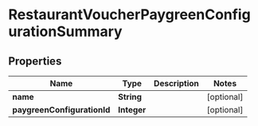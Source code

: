 
# RestaurantVoucherPaygreenConfigurationSummary

## Properties
Name | Type | Description | Notes
------------ | ------------- | ------------- | -------------
**name** | **String** |  |  [optional]
**paygreenConfigurationId** | **Integer** |  |  [optional]



